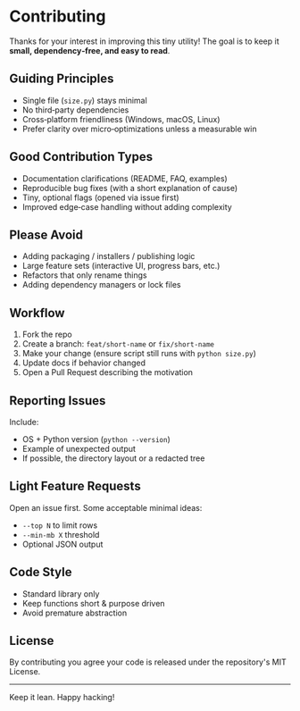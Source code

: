 # Contributing

Thanks for your interest in improving this tiny utility! The goal is to keep it **small, dependency‑free, and easy to read**.

## Guiding Principles

- Single file (`size.py`) stays minimal
- No third‑party dependencies
- Cross‑platform friendliness (Windows, macOS, Linux)
- Prefer clarity over micro‑optimizations unless a measurable win

## Good Contribution Types

- Documentation clarifications (README, FAQ, examples)
- Reproducible bug fixes (with a short explanation of cause)
- Tiny, optional flags (opened via issue first)
- Improved edge‑case handling without adding complexity

## Please Avoid

- Adding packaging / installers / publishing logic
- Large feature sets (interactive UI, progress bars, etc.)
- Refactors that only rename things
- Adding dependency managers or lock files

## Workflow

1. Fork the repo
2. Create a branch: `feat/short-name` or `fix/short-name`
3. Make your change (ensure script still runs with `python size.py`)
4. Update docs if behavior changed
5. Open a Pull Request describing the motivation

## Reporting Issues

Include:

- OS + Python version (`python --version`)
- Example of unexpected output
- If possible, the directory layout or a redacted tree

## Light Feature Requests

Open an issue first. Some acceptable minimal ideas:

- `--top N` to limit rows
- `--min-mb X` threshold
- Optional JSON output

## Code Style

- Standard library only
- Keep functions short & purpose driven
- Avoid premature abstraction

## License

By contributing you agree your code is released under the repository's MIT License.

---

Keep it lean. Happy hacking!
